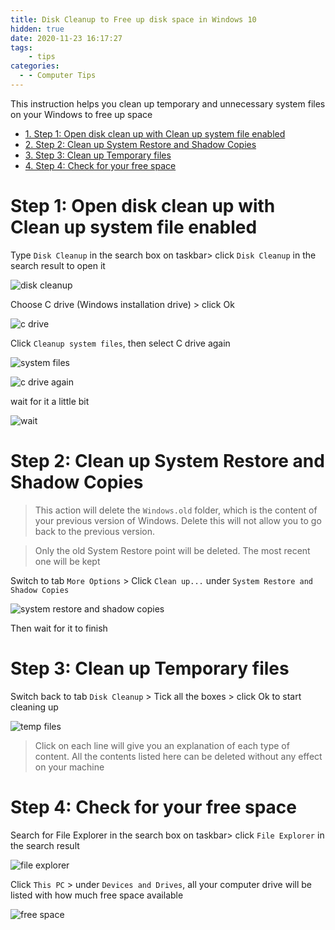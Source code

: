 ```yaml
---
title: Disk Cleanup to Free up disk space in Windows 10
hidden: true
date: 2020-11-23 16:17:27
tags:
    - tips
categories:
  - - Computer Tips
---
```


This instruction helps you clean up temporary and unnecessary system files on your Windows to free up space

<!-- more -->

<!-- TOC -->

- [1. Step 1: Open disk clean up with Clean up system file enabled](#1-step-1-open-disk-clean-up-with-clean-up-system-file-enabled)
- [2. Step 2: Clean up System Restore and Shadow Copies](#2-step-2-clean-up-system-restore-and-shadow-copies)
- [3. Step 3: Clean up Temporary files](#3-step-3-clean-up-temporary-files)
- [4. Step 4: Check for your free space](#4-step-4-check-for-your-free-space)

<!-- /TOC -->

# Step 1: Open disk clean up with Clean up system file enabled
<a id="markdown-step-1%3A-open-disk-clean-up-with-clean-up-system-file-enabled" name="step-1%3A-open-disk-clean-up-with-clean-up-system-file-enabled"></a>

Type `Disk Cleanup` in the search box on taskbar> click `Disk Cleanup` in the search result to open it

![disk cleanup](https://i.imgur.com/0eGTnfs.png)

Choose C drive (Windows installation drive) > click Ok

![c drive](https://i.imgur.com/P5D4Vtr.png)

Click `Cleanup system files`, then select C drive again

![system files](https://i.imgur.com/fYQE0zk.png)

![c drive again](https://i.imgur.com/HVfrA3N.png)

wait for it a little bit

![wait](https://i.imgur.com/njuHGUK.png)

# Step 2: Clean up System Restore and Shadow Copies
<a id="markdown-step-2%3A-clean-up-system-restore-and-shadow-copies" name="step-2%3A-clean-up-system-restore-and-shadow-copies"></a>

> This action will delete the `Windows.old` folder, which is the content of your previous version of Windows. Delete this will not allow you to go back to the previous version.

> Only the old System Restore point will be deleted. The most recent one will be kept

Switch to tab `More Options` > Click `Clean up...` under `System Restore and Shadow Copies`

![system restore and shadow copies](https://i.imgur.com/l0ZRvTe.png)

Then wait for it to finish

# Step 3: Clean up Temporary files
<a id="markdown-step-3%3A-clean-up-temporary-files" name="step-3%3A-clean-up-temporary-files"></a>

Switch back to tab `Disk Cleanup` > Tick all the boxes > click Ok to start cleaning up

![temp files](https://i.imgur.com/872Vyp6.png)

> Click on each line will give you an explanation of each type of content. All the contents listed here can be deleted without any effect on your machine

# Step 4: Check for your free space
<a id="markdown-step-4%3A-check-for-your-free-space" name="step-4%3A-check-for-your-free-space"></a>

Search for File Explorer in the search box on taskbar> click `File Explorer` in the search result

![file explorer](https://i.imgur.com/Qh2Z2o8.png)

Click `This PC` > under `Devices and Drives`, all your computer drive will be listed with how much free space available

![free space](https://i.imgur.com/2i66yAq.png)